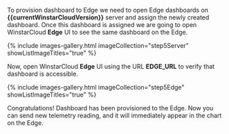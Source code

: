 To provision dashboard to Edge we need to open Edge dashboards on **{{currentWinstarCloudVersion}}** server and assign the newly created dashboard. 
Once this dashboard is assigned we are going to open WinstarCloud **Edge** UI to see the same dashboard on the Edge.

{% include images-gallery.html imageCollection="step5Server" showListImageTitles="true" %}

Now, open WinstarCloud **Edge** UI using the URL **EDGE_URL** to verify that dashboard is accessible.

{% include images-gallery.html imageCollection="step5Edge" showListImageTitles="true" %}

Congratulations! Dashboard has been provisioned to the Edge. Now you can send new telemetry reading, and it will immediately appear in the chart on the Edge.